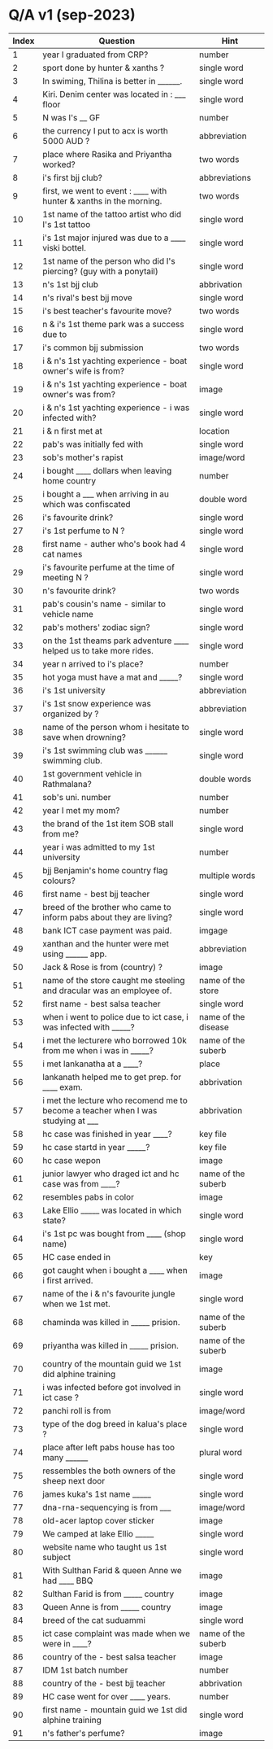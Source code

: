 # Q/A v1 (sep-2023)


| Index        | Question   | Hint       |
| ------------- | ------------- |-------------  |
| 1  | year I graduated from CRP? |  number | 
| 2  | sport done by hunter & xanths ? | single word  | 
| 3  | In swiming, Thilina is better in ______. | single word  | 
| 4  | Kiri. Denim center was located in : ___ floor | single word | 
| 5  | N was I's __ GF |  number | 
| 6  | the currency I put to acx is worth 5000 AUD ? | abbreviation | 
| 7  | place where Rasika and Priyantha worked? | two words  | 
| 8  | i's first bjj club? | abbreviations  |  
| 9  | first, we went to event : ____ with hunter & xanths in the morning. | two words  | 
| 10 | 1st name of the tattoo artist who did I's 1st tattoo | single word  | 
| 11 | i's 1st major injured was due to a ____ viski bottel. | single word  | 
| 12 | 1st name of the person who did I's piercing? (guy with a ponytail)  | single word  | 
| 13 | n's 1st bjj club  | abbrivation  | 
| 14 | n's rival's best bjj move  | single word  | 
| 15 | i's best teacher's favourite move?  | two words  | 
| 16 | n & i's 1st theme park was a success due to  | single word  | 
| 17 | i's common bjj submission  | two words  | 
| 18 | i & n's 1st yachting experience - boat owner's wife is from?  | single word  | 
| 19 | i & n's 1st yachting experience - boat owner's was from?  | image | 
| 20 | i & n's 1st yachting experience - i was infected with?  | single word  | 
| 21 | i & n first met at  | location  | 
| 22 | pab's was initially fed with  | single word  | 
| 23 | sob's mother's rapist  | image/word  | 
| 24 | i bought ____ dollars when leaving home country | number  | 
| 25 | i bought a ___ when arriving in au which was confiscated  | double word  | 
| 26 | i's favourite drink?  | single word  | 
| 27 | i's 1st perfume to N ?  | single word  | 
| 28 | first name - auther who's book had 4 cat names  | single word |
| 29 | i's favourite perfume at the time of meeting N ?  | single word  | 
| 30 | n's favourite drink?  | two words  | 
| 31 | pab's cousin's name - similar to vehicle name  | single word  | 
| 32 | pab's mothers' zodiac sign?   | single word  | 
| 33 | on the 1st theams park adventure ____ helped us to take more rides.  | single word  | 
| 34 | year n arrived to i's place?   | number  | 
| 35 | hot yoga must have a mat and _____?  | single word  | 
| 36 | i's 1st university  | abbreviation  | 
| 37 | i's 1st snow experience was organized by ?  | abbreviation  | 
| 38 | name of the person whom i hesitate to save when drowning?  | single word  | 
| 39 | i's 1st swimming club was ______ swimming club.  | single word  | 
| 40 | 1st government vehicle in Rathmalana?  | double words  | 
| 41 | sob's uni. number  | number  | 
| 42 | year I met my mom?   | number  | 
| 43 | the brand of the 1st item SOB stall from me?  | single word  | 
| 44 | year i was admitted to my 1st university  | number  | 
| 45 | bjj Benjamin's home country flag colours?  | multiple words  | 
| 46 | first name - best bjj teacher | single word |
| 47 | breed of the brother who came to inform pabs about they are living?   | single word  | 
| 48 | bank ICT case payment was paid. | imgage |
| 49 | xanthan and the hunter were met using ______ app. | abbreviation |
| 50 | Jack & Rose is from (country) ? | image |
| 51 | name of the store caught me steeling and dracular was an employee of. | name of the store |
| 52 | first name - best salsa teacher | single word |
| 53 | when i went to police due to ict case, i was infected with _____?   | name of the disease |
| 54 | i met the lecturere who borrowed 10k from me when i was in _____? | name of the suberb |
| 55 | i met lankanatha at a ____? | place |
| 56 | lankanath helped me to get prep. for ____ exam. | abbrivation |
| 57 | i met the lecture who recomend me to become a teacher when I was studying at ___ | abbrivation |
| 58 | hc case was finished in year ____? | key file |
| 59 | hc case startd in year _____? | key file |
| 60 | hc case wepon | image  |
| 61 | junior lawyer who draged ict and hc case was from ____?  | name of the suberb |
| 62 | resembles pabs in color | image  |
| 63 | Lake Ellio _____ was located in which state? | single word |
| 64 | i's 1st pc was bought from ____ (shop name) | single word  |
| 65 | HC case ended in | key |
| 66 | got caught when i bought a ____ when i first arrived. | image  |
| 67 | name of the i & n's favourite jungle when we 1st met. | single word | 
| 68 | chaminda was killed in _____ prision. | name of the suberb |
| 69 | priyantha was killed in _____ prision. | name of the suberb |
| 70 | country of the mountain guid we 1st did alphine training  | image |
| 71 | i was infected before got involved in ict case ?  | single word  | 
| 72 | panchi roll is from  | image/word  | 
| 73 | type of the dog breed in kalua's place ? | single word |
| 74 | place after left pabs house has too many ______ | plural word |
| 75 | ressembles the both owners of the sheep next door | single word |
| 76 | james kuka's 1st name _____ | single word |
| 77 | dna-rna-sequencying is from ___ | image/word |
| 78 | old-acer laptop cover sticker | image |
| 79 | We camped at lake Ellio _____ | single word |
| 80 | website name who taught us 1st subject | single word  |
| 81 | With Sulthan Farid & queen Anne we had ____ BBQ | image |
| 82 | Sulthan Farid is from _____ country | image |
| 83 | Queen Anne is from _____ country | image |
| 84 | breed of the cat suduammi  | single word |
| 85 | ict case complaint was made when we were in ____? | name of the suberb |
| 86 | country of the - best salsa teacher | image |
| 87 | IDM 1st batch number   | number  | 
| 88 | country of the - best bjj teacher | abbrivation |
| 89 | HC case went for over ____ years. | number |
| 90 | first name - mountain guid we 1st did alphine training  | single word |
| 91 | n's father's perfume?  | image  | 